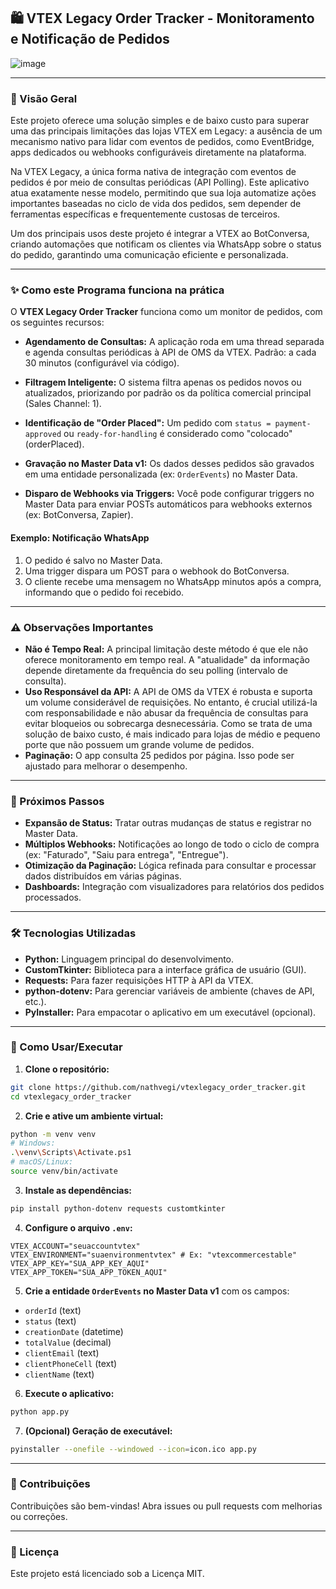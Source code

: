## 🛍️ VTEX Legacy Order Tracker - Monitoramento e Notificação de Pedidos

![image](https://github.com/user-attachments/assets/15b42402-450e-47b2-b03d-1bc8d9cf23b3)


---

### 🚀 Visão Geral

Este projeto oferece uma solução simples e de baixo custo para superar uma das principais limitações das lojas VTEX em Legacy: a ausência de um mecanismo nativo para lidar com eventos de pedidos, como EventBridge, apps dedicados ou webhooks configuráveis diretamente na plataforma.

Na VTEX Legacy, a única forma nativa de integração com eventos de pedidos é por meio de consultas periódicas (API Polling). Este aplicativo atua exatamente nesse modelo, permitindo que sua loja automatize ações importantes baseadas no ciclo de vida dos pedidos, sem depender de ferramentas específicas e frequentemente custosas de terceiros.

Um dos principais usos deste projeto é integrar a VTEX ao BotConversa, criando automações que notificam os clientes via WhatsApp sobre o status do pedido, garantindo uma comunicação eficiente e personalizada.

---

### ✨ Como este Programa funciona na prática

O **VTEX Legacy Order Tracker** funciona como um monitor de pedidos, com os seguintes recursos:

* **Agendamento de Consultas:** A aplicação roda em uma thread separada e agenda consultas periódicas à API de OMS da VTEX. Padrão: a cada 30 minutos (configurável via código).

* **Filtragem Inteligente:** O sistema filtra apenas os pedidos novos ou atualizados, priorizando por padrão os da política comercial principal (Sales Channel: 1).

* **Identificação de "Order Placed":** Um pedido com `status = payment-approved` ou `ready-for-handling` é considerado como "colocado" (orderPlaced).

* **Gravação no Master Data v1:** Os dados desses pedidos são gravados em uma entidade personalizada (ex: `OrderEvents`) no Master Data.

* **Disparo de Webhooks via Triggers:** Você pode configurar triggers no Master Data para enviar POSTs automáticos para webhooks externos (ex: BotConversa, Zapier).

#### Exemplo: Notificação WhatsApp

1. O pedido é salvo no Master Data.
2. Uma trigger dispara um POST para o webhook do BotConversa.
3. O cliente recebe uma mensagem no WhatsApp minutos após a compra, informando que o pedido foi recebido.

---

### ⚠️ Observações Importantes

* **Não é Tempo Real:** A principal limitação deste método é que ele não oferece monitoramento em tempo real. A "atualidade" da informação depende diretamente da frequência do seu polling (intervalo de consulta).
* **Uso Responsável da API:** A API de OMS da VTEX é robusta e suporta um volume considerável de requisições. No entanto, é crucial utilizá-la com responsabilidade e não abusar da frequência de consultas para evitar bloqueios ou sobrecarga desnecessária. Como se trata de uma solução de baixo custo, é mais indicado para lojas de médio e pequeno porte que não possuem um grande volume de pedidos.
* **Paginação:** O app consulta 25 pedidos por página. Isso pode ser ajustado para melhorar o desempenho.

---

### 🧭 Próximos Passos

* **Expansão de Status:** Tratar outras mudanças de status e registrar no Master Data.
* **Múltiplos Webhooks:** Notificações ao longo de todo o ciclo de compra (ex: "Faturado", "Saiu para entrega", "Entregue").
* **Otimização da Paginação:** Lógica refinada para consultar e processar dados distribuídos em várias páginas.
* **Dashboards:** Integração com visualizadores para relatórios dos pedidos processados.

---

### 🛠️ Tecnologias Utilizadas

* **Python:** Linguagem principal do desenvolvimento.
* **CustomTkinter:** Biblioteca para a interface gráfica de usuário (GUI).
* **Requests:** Para fazer requisições HTTP à API da VTEX.
* **python-dotenv:** Para gerenciar variáveis de ambiente (chaves de API, etc.).
* **PyInstaller:** Para empacotar o aplicativo em um executável (opcional).

---

### 🚀 Como Usar/Executar

1. **Clone o repositório:**

```bash
git clone https://github.com/nathvegi/vtexlegacy_order_tracker.git
cd vtexlegacy_order_tracker
```

2. **Crie e ative um ambiente virtual:**

```bash
python -m venv venv
# Windows:
.\venv\Scripts\Activate.ps1
# macOS/Linux:
source venv/bin/activate
```

3. **Instale as dependências:**

```bash
pip install python-dotenv requests customtkinter
```

4. **Configure o arquivo `.env`:**

```env
VTEX_ACCOUNT="seuaccountvtex"
VTEX_ENVIRONMENT="suaenvironmentvtex" # Ex: "vtexcommercestable"
VTEX_APP_KEY="SUA_APP_KEY_AQUI"
VTEX_APP_TOKEN="SUA_APP_TOKEN_AQUI"
```

5. **Crie a entidade `OrderEvents` no Master Data v1** com os campos:

* `orderId` (text)
* `status` (text)
* `creationDate` (datetime)
* `totalValue` (decimal)
* `clientEmail` (text)
* `clientPhoneCell` (text)
* `clientName` (text)

6. **Execute o aplicativo:**

```bash
python app.py
```

7. **(Opcional) Geração de executável:**

```bash
pyinstaller --onefile --windowed --icon=icon.ico app.py
```

---

### 🤝 Contribuições

Contribuições são bem-vindas! Abra issues ou pull requests com melhorias ou correções.

---

### 📄 Licença

Este projeto está licenciado sob a Licença MIT.

